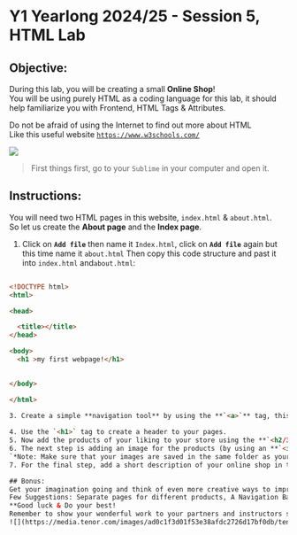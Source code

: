 # Y1 Yearlong 2024/25 - Session 5, HTML Lab

## Objective:
During this lab, you will be creating a small **Online Shop**!  
You will be using purely HTML as a coding language for this lab,
it should help familiarize you with Frontend, HTML Tags & Attributes.

Do not be afraid of using the Internet to find out more about HTML  
Like this useful website [`https://www.w3schools.com/`](https://www.w3schools.com/)





[![](https://camo.githubusercontent.com/131c25bd172508d5f376dd7fe56283ae7fda2194/68747470733a2f2f63646e302e746e7763646e2e636f6d2f77702d636f6e74656e742f626c6f67732e6469722f312f66696c65732f323031372f30392f625563767252632d312d373936783339382e6a7067)]()


> First things first, go to your `Sublime` in your computer and open it.

## Instructions:
You will need two HTML pages in this website, `index.html` & `about.html`.  
So let us create the **About page** and the **Index page**. 
1. Click on **`Add file`** then name it `Index.html`, click on **`Add file`** again but this time name it `about.html`
Then copy this code structure and past it into `index.html` and`about.html`:
```html

<!DOCTYPE html>
<html>

<head>

  <title></title>
</head>

<body>
  <h1 >my first webpage!</h1>
 

</body>

</html>

3. Create a simple **navigation tool** by using the **`<a>`** tag, this allows us to jump from the **Home page** to the **About page**. Now do the same thing to get from the **About page** to the **Home page**.  
  
4. Use the `<h1>` tag to create a header to your pages.    
5. Now add the products of your liking to your store using the **`<h2/3/4..>`** tags to give them a name and write a short description about them.    
6. The next step is adding an image for the products (by using an **`<img>`** tag) that when clicked on it will lead you to the product's page on Amazon, eBay, etc...(by using an **`<a>`** tag).  
`*Note: Make sure that your images are saved in the same folder as your code.`.   
7. For the final step, add a short description of your online shop in the **About page**.      

## Bonus:
Get your imagination going and think of even more creative ways to improve your website!  
Few Suggestions: Separate pages for different products, A Navigation Bar and much more!!!    
**Good luck & Do your best!  
Remember to show your wonderful work to your partners and instructors so we can learn from each other.**   
![](https://media.tenor.com/images/ad0c1f3d01f53e38afdc2726d17bf0db/tenor.gif)


